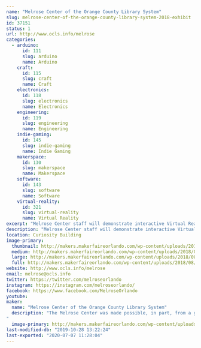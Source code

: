 ```yaml
---
name: "Melrose Center of the Orange County Library System"
slug: melrose-center-of-the-orange-county-library-system-2018-exhibit
id: 37151
status: 1
url: http://www.ocls.info/melrose
categories:
  - arduino:
      id: 111
      slug: arduino
      name: Arduino
    craft:
      id: 115
      slug: craft
      name: Craft
    electronics:
      id: 118
      slug: electronics
      name: Electronics
    engineering:
      id: 119
      slug: engineering
      name: Engineering
    indie-gaming:
      id: 145
      slug: indie-gaming
      name: Indie Gaming
    makerspace:
      id: 130
      slug: makerspace
      name: Makerspace
    software:
      id: 143
      slug: software
      name: Software
    virtual-reality:
      id: 321
      slug: virtual-reality
      name: Virtual Reality
excerpt: "Melrose Center staff will demonstrate interactive Virtual Reality and Fab Lab experiences for visitors to our 2019 exhibit.  Learn about the classes and resources available at the Melrose Center, including Audio, Photo and Video studios, sound booths and editing bays, driving and flight simulators and more."
description: "Melrose Center staff will demonstrate interactive Virtual Reality and Fab Lab experiences for visitors to our 2019 exhibit.  Learn about the classes and resources available at the Melrose Center, including Audio, Photo and Video studios, sound booths and editing bays, driving and flight simulators and more."
location: Curiosity Building
image-primary:
  thumbnail: http://makers.makerfaireorlando.com/wp-content/uploads/2018/08/melrose_logo-150x150.jpg
  medium: http://makers.makerfaireorlando.com/wp-content/uploads/2018/08/melrose_logo-300x112.jpg
  large: http://makers.makerfaireorlando.com/wp-content/uploads/2018/08/melrose_logo.jpg
  full: http://makers.makerfaireorlando.com/wp-content/uploads/2018/08/melrose_logo.jpg
website: http://www.ocls.info/melrose
email: melrose@ocls.info
twitter: https://twitter.com/melroseorlando
instagram: https://instagram.com/melroseorlando/
facebook: https://www.facebook.com/MelroseOrlando
youtube: 
maker:
  name: "Melrose Center of the Orange County Library System"
  description: "The Melrose Center was made possible, in part, from a generous gift from the Kendrick B. Melrose Family Foundation. It is a 26,000 square-foot technology facility where we serve the community by providing hands-on learning experiences and resources to allows users to pursue creative projects. The Melrose Center houses Studios for Photography, Video and Audio. It is also home to a Fab Lab and Sim/VR Lab. The curricula is made up of over 200 unique classes, including Equipment Training classes for the Studios, software training, basic electronics and more. Classes are taught by instructors with experience in their respective fields. 
"
  image-primary: http://makers.makerfaireorlando.com/wp-content/uploads/2015/06/melrose-logo.jpg
last-modified-db: "2019-10-28 13:22:24"
last-exported: "2020-07-07 11:28:04"
---
```

